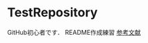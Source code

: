 # TestRepository
GitHub初心者です．
README作成練習
[参考文献](https://gist.github.com/mignonstyle/083c9e1651d7734f84c99b8cf49d57fa)
